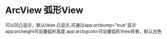 # ArcView  弧形View
可以凹凸显示，默认false 凸显示,可通过app:arcbump="true"显示
app:archeight可设置弧形高度
app:arcbgcolor可设置弧形View背景，默认白色
